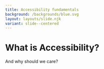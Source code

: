 ```yaml
---
title: Accessibility fundamentals
background: /backgrounds/blue.svg
layout: layouts/slide.njk
variant: slide--centered
---
```

# What is Accessibility?

And why should we care?
